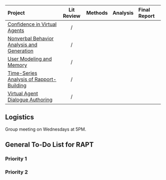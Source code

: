 |Project|Lit Review|Methods|Analysis|Final Report|
|:---------|:--------:|:-----:|:------:|:-----------|
|[Confidence in Virtual Agents](#)                         |/| | | |
|[Nonverbal Behavior Analysis and Generation](#)                         |/| | | |
|[User Modeling and Memory](#)                             |/| | | |
|[Time-Series Analysis of Rapport-Building](#)                         |/| | | |
|[Virtual Agent Dialogue Authoring](#)                     |/| | | |

## Logistics
Group meeting on Wednesdays at 5PM.

## General To-Do List for RAPT

### Priority 1

### Priority 2
